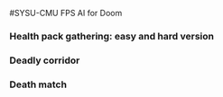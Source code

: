 #SYSU-CMU
FPS AI for Doom

### Health pack gathering: easy and hard version

### Deadly corridor

### Death match

